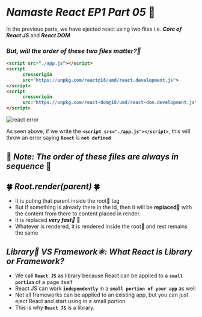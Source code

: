 # _Namaste React EP1 Part 05_ 🚀

In the previous parts, we have ejected react using two files i.e. <b><i>Core of React JS</b></i> and <b><i>React DOM</b></i>

### _But, will the order of these two files matter?📂_
<b>


```html
<script src="./app.js"></script>
<script
      crossorigin
      src="https://unpkg.com/react@18/umd/react.development.js">
</script>
<script
      crossorigin
      src="https://unpkg.com/react-dom@18/umd/react-dom.development.js">
</script>
```
</b>


![react error](https://github.com/anupam-kumar-krishnan/Namaste-React/assets/69143883/40cdd062-4251-4be1-8ab3-fe062a10fc24)

As seen above, if we write the <b>`<script src="./app.js"></script>`</b>, this will throw an error saying <b>`React`</b> is <b>`not defined`</b>



## 🌟 **_Note: The order of these files are always in sequence_** 🌟

## 🍀 _Root.render(parent)_ 🍀
- It is puting that parent inside the root🫚 tag
- But if something is already there in the id, then it will be **replaced🔁** with the content from there to content placed in render.
- It is replaced **_very fast💨_** 🚀
- Whatever is rendered, it is rendered inside the root🫚 and rest remains the same

## _Library📘 VS Framework⚛️: What React is Library or Framework?_
- We call <b>`React JS`</b> as library because React can be applied to a <b>`small portion`</b> of a page itself 
- React JS can work <b>`independently`</b> in a <b>`small portion of your app`</b> as well
- Not all frameworks can be applied to an existing app, but you can just eject React and start using in a small portion 
- This is why <b>`React JS`</b> is a library.










 

